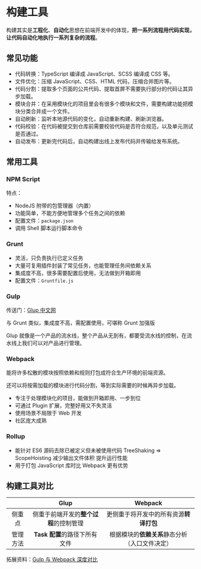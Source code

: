 # 构建工具

构建其实是**工程化**、**自动化**思想在前端开发中的体现，**把一系列流程用代码实现，让代码自动化地执行一系列复杂的流程**。

## 常见功能

* 代码转换：TypeScript 编译成 JavaScript、SCSS 编译成 CSS 等。
* 文件优化：压缩 JavaScript、CSS、HTML 代码，压缩合并图片等。
* 代码分割：提取多个页面的公共代码、提取首屏不需要执行部分的代码让其异步加载。
* 模块合并：在采用模块化的项目里会有很多个模块和文件，需要构建功能把模块分类合并成一个文件。
* 自动刷新：监听本地源代码的变化，自动重新构建、刷新浏览器。
* 代码校验：在代码被提交到仓库前需要校验代码是否符合规范，以及单元测试是否通过。
* 自动发布：更新完代码后，自动构建出线上发布代码并传输给发布系统。

## 常用工具

### NPM Script

特点：

* NodeJS 附带的包管理器（内置）
* 功能简单，不能方便地管理多个任务之间的依赖
* 配置文件：`package.json`
* 调用 Shell 脚本运行脚本命令

### Grunt

* 灵活，只负责执行已定义任务
* 大量可复用插件封装了常见任务，也能管理任务间依赖关系
* 集成度不高，很多需要配置后使用，无法做到开箱即用
* 配置文件：`Gruntfile.js`

### Gulp

传送门：[Glup 中文网](https://www.gulpjs.com.cn/)

与 Grunt 类似，集成度不高，需配置使用，可堪称 Grunt 加强版

Glup 就像是一个产品的流水线，整个产品从无到有，都要受流水线的控制，在流水线上我们可以对产品进行管理。

### Webpack

能将许多松散的模块按照依赖和规则打包成符合生产环境的前端资源。

还可以将按需加载的模块进行代码分割，等到实际需要的时候再异步加载。

* 专注于处理模块化的项目，能做到开箱即用、一步到位
* 可通过 Plugin 扩展，完整好用又不失灵活
* 使用场景不局限于 Web 开发
* 社区庞大成熟

### Rollup

* 能针对 ES6 源码去除已被定义但未被使用代码 TreeShaking => ScopeHoisting 减少输出文件体积 提升运行性能
* 用于打包 JavaScript 库时比 Webpack 更有优势

## 构建工具对比

|  | Glup | Webpack |
| :----: | :-------: | :----: |
| 侧重点 | 侧重于前端开发的**整个过程**的控制管理 | 更侧重于将开发中的所有资源**转译打包** |
| 管理方法 | **Task 配置**的路径下所有文件 | 根据模块的**依赖关系**静态分析（入口文件决定） |

拓展资料：[Gulp 与 Webpack 深度对比](https://www.cnblogs.com/RuMengkai/p/6667321.html)